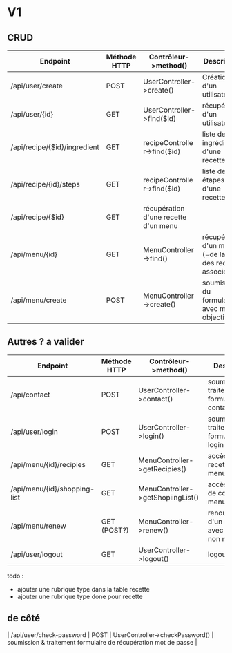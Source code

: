  # V1

## CRUD 

| Endpoint  | Méthode HTTP | Contrôleur->method() | Description |
| --        | --           | --                   | --    |
| /api/user/create | POST | UserController->create() | Création d'un utilisateur |
| /api/user/{id}| GET | UserController->find($id) | récupération d'un utilisateur |
| /api/recipe/{$id}/ingredient | GET | recipeController->find($id) | liste des ingrédients d'une recette |
| /api/recipe/{id}/steps | GET |  recipeController->find($id) | liste des étapes d'une recette  |
| /api/recipe/{$id} | GET | récupération d'une recette d'un menu |
| /api/menu/{id} | GET | MenuController->find() | récupération d'un menu (=de la liste des recettes associées) |
| /api/menu/create | POST | MenuController->create() | soumission du formulaire avec mes objectifs |

## Autres ? a valider

| Endpoint  | Méthode HTTP | Contrôleur->method() | Description |
| --        | --           | --                   | --    |
| /api/contact | POST | UserController->contact() | soumission & traitement formulaire de contact |
| /api/user/login | POST | UserController->login() | soumission & traitement formulaire de login |
| /api/menu/{id}/recipies | GET | MenuController->getRecipies() | accès aux recettes d'un menu |
| /api/menu/{id}/shopping-list | GET | MenuController->getShopiingList() | accès à la liste de course d'un menu |
| /api/menu/renew | GET (POST?) | MenuController->renew() | renouvellement d'un menu avec critères non modifiés |
| /api/user/logout | GET | UserController->logout() | logout |


todo : 
- ajouter une rubrique type dans la table recette
- ajouter une rubrique type done pour recette



## de côté

| /api/user/check-password | POST | UserController->checkPassword() | soumission & traitement formulaire de récupération mot de passe |
